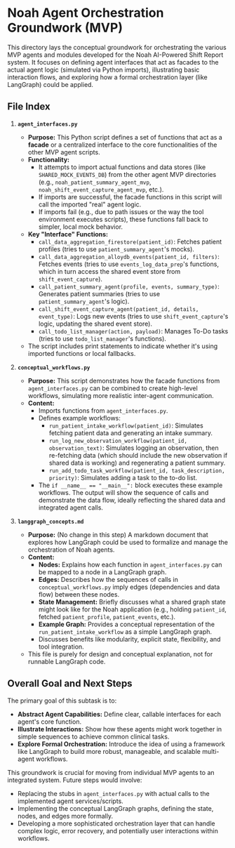 # Noah Agent Orchestration Groundwork (MVP)

This directory lays the conceptual groundwork for orchestrating the various MVP agents and modules developed for the Noah AI-Powered Shift Report system. It focuses on defining agent interfaces that act as facades to the actual agent logic (simulated via Python imports), illustrating basic interaction flows, and exploring how a formal orchestration layer (like LangGraph) could be applied.

## File Index

1.  **`agent_interfaces.py`**
    *   **Purpose:** This Python script defines a set of functions that act as a **facade** or a centralized interface to the core functionalities of the other MVP agent scripts.
    *   **Functionality:**
        *   It attempts to import actual functions and data stores (like `SHARED_MOCK_EVENTS_DB`) from the other agent MVP directories (e.g., `noah_patient_summary_agent_mvp`, `noah_shift_event_capture_agent_mvp`, etc.).
        *   If imports are successful, the facade functions in this script will call the imported "real" agent logic.
        *   If imports fail (e.g., due to path issues or the way the tool environment executes scripts), these functions fall back to simpler, local mock behavior.
    *   **Key "Interface" Functions:**
        *   `call_data_aggregation_firestore(patient_id)`: Fetches patient profiles (tries to use `patient_summary_agent`'s mocks).
        *   `call_data_aggregation_alloydb_events(patient_id, filters)`: Fetches events (tries to use `events_log_data_prep`'s functions, which in turn access the shared event store from `shift_event_capture`).
        *   `call_patient_summary_agent(profile, events, summary_type)`: Generates patient summaries (tries to use `patient_summary_agent`'s logic).
        *   `call_shift_event_capture_agent(patient_id, details, event_type)`: Logs new events (tries to use `shift_event_capture`'s logic, updating the shared event store).
        *   `call_todo_list_manager(action, payload)`: Manages To-Do tasks (tries to use `todo_list_manager`'s functions).
    *   The script includes print statements to indicate whether it's using imported functions or local fallbacks.

2.  **`conceptual_workflows.py`**
    *   **Purpose:** This script demonstrates how the facade functions from `agent_interfaces.py` can be combined to create high-level workflows, simulating more realistic inter-agent communication.
    *   **Content:**
        *   Imports functions from `agent_interfaces.py`.
        *   Defines example workflows:
            *   `run_patient_intake_workflow(patient_id)`: Simulates fetching patient data and generating an intake summary.
            *   `run_log_new_observation_workflow(patient_id, observation_text)`: Simulates logging an observation, then re-fetching data (which should include the new observation if shared data is working) and regenerating a patient summary.
            *   `run_add_todo_task_workflow(patient_id, task_description, priority)`: Simulates adding a task to the to-do list.
        *   The `if __name__ == "__main__":` block executes these example workflows. The output will show the sequence of calls and demonstrate the data flow, ideally reflecting the shared data and integrated agent calls.

3.  **`langgraph_concepts.md`**
    *   **Purpose:** (No change in this step) A markdown document that explores how LangGraph could be used to formalize and manage the orchestration of Noah agents.
    *   **Content:**
        *   **Nodes:** Explains how each function in `agent_interfaces.py` can be mapped to a node in a LangGraph graph.
        *   **Edges:** Describes how the sequences of calls in `conceptual_workflows.py` imply edges (dependencies and data flow) between these nodes.
        *   **State Management:** Briefly discusses what a shared graph state might look like for the Noah application (e.g., holding `patient_id`, fetched `patient_profile`, `patient_events`, etc.).
        *   **Example Graph:** Provides a conceptual representation of the `run_patient_intake_workflow` as a simple LangGraph graph.
        *   Discusses benefits like modularity, explicit state, flexibility, and tool integration.
    *   This file is purely for design and conceptual explanation, not for runnable LangGraph code.

## Overall Goal and Next Steps

The primary goal of this subtask is to:
*   **Abstract Agent Capabilities:** Define clear, callable interfaces for each agent's core function.
*   **Illustrate Interactions:** Show how these agents might work together in simple sequences to achieve common clinical tasks.
*   **Explore Formal Orchestration:** Introduce the idea of using a framework like LangGraph to build more robust, manageable, and scalable multi-agent workflows.

This groundwork is crucial for moving from individual MVP agents to an integrated system. Future steps would involve:
*   Replacing the stubs in `agent_interfaces.py` with actual calls to the implemented agent services/scripts.
*   Implementing the conceptual LangGraph graphs, defining the state, nodes, and edges more formally.
*   Developing a more sophisticated orchestration layer that can handle complex logic, error recovery, and potentially user interactions within workflows.
